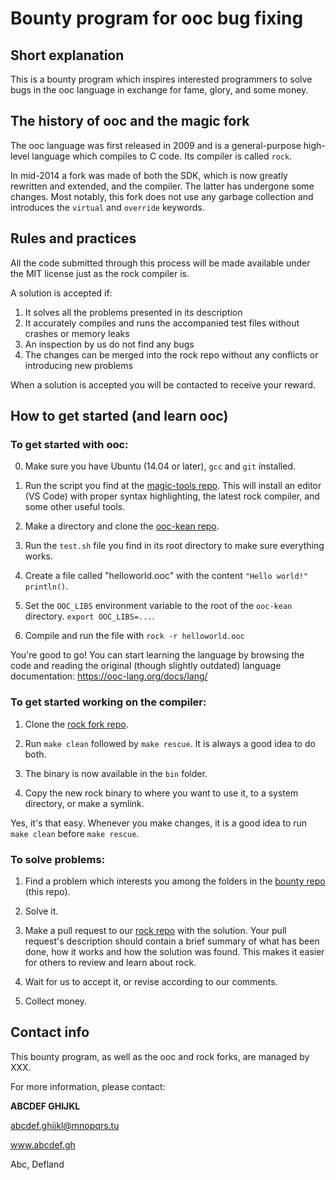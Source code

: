 # Bounty program for ooc bug fixing

## Short explanation
This is a bounty program which inspires interested programmers to solve bugs in the ooc language in exchange for fame, glory, and some money.

## The history of ooc and the magic fork
The ooc language was first released in 2009 and is a general-purpose high-level language which compiles to C code. Its compiler is called `rock`.

In mid-2014 a fork was made of both the SDK, which is now greatly rewritten and extended, and the compiler. The latter has undergone some changes. Most notably, this fork does not use any garbage collection and introduces the `virtual` and `override` keywords.

## Rules and practices
All the code submitted through this process will be made available under the MIT license just as the rock compiler is.

A solution is accepted if:
1) It solves all the problems presented in its description
2) It accurately compiles and runs the accompanied test files without crashes or memory leaks
3) An inspection by us do not find any bugs
4) The changes can be merged into the rock repo without any conflicts or introducing new problems

When a solution is accepted you will be contacted to receive your reward.

## How to get started (and learn ooc)

### To get started with ooc:

0) Make sure you have Ubuntu (14.04 or later), `gcc` and `git` installed.

1) Run the script you find at the [magic-tools repo](https://github.com/magic-lang/magic-tools). This will install an editor (VS Code) with proper syntax highlighting, the latest rock compiler, and some other useful tools.

2) Make a directory and clone the [ooc-kean repo](https://github.com/magic-lang/ooc-kean).

3) Run the `test.sh` file you find in its root directory to make sure everything works.

4) Create a file called "helloworld.ooc" with the content `"Hello world!" println()`.

5) Set the `OOC_LIBS` environment variable to the root of the `ooc-kean` directory. `export OOC_LIBS=...`.

6) Compile and run the file with `rock -r helloworld.ooc`

You're good to go! You can start learning the language by browsing the code and reading the original (though slightly outdated) language documentation: https://ooc-lang.org/docs/lang/

### To get started working on the compiler:

1) Clone the [rock fork repo](https://github.com/magic-lang/rock).

2) Run `make clean` followed by `make rescue`. It is always a good idea to do both.

3) The binary is now available in the `bin` folder.

4) Copy the new rock binary to where you want to use it, to a system directory, or make a symlink.

Yes, it's that easy. Whenever you make changes, it is a good idea to run `make clean` before `make rescue`.

### To solve problems:
1) Find a problem which interests you among the folders in the [bounty repo](https://github.com/magic-lang/bounty) (this repo).

2) Solve it.

3) Make a pull request to our [rock repo](https://github.com/magic-lang/rock) with the solution. Your pull request's description should contain a brief summary of what has been done, how it works and how the solution was found. This makes it easier for others to review and learn about rock.

4) Wait for us to accept it, or revise according to our comments.

5) Collect money.

## Contact info
This bounty program, as well as the ooc and rock forks, are managed by XXX.

For more information, please contact:

**ABCDEF GHIJKL**

abcdef.ghijkl@mnopqrs.tu

www.abcdef.gh

Abc, Defland
